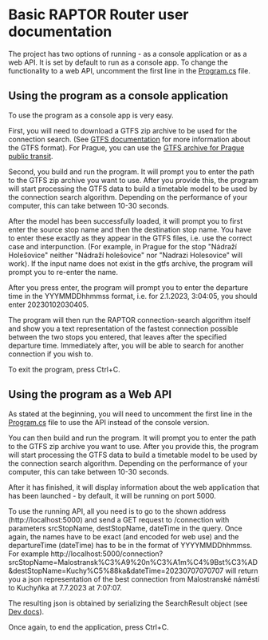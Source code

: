 # Basic RAPTOR Router user documentation
The project has two options of running - as a console application or as  a web API. It is set by default to run as a console app. To change the functionality to a web API, uncomment the first line in the [Program.cs](..\RAPTOR-Router\RAPTOR-Router\Program.cs) file.

## Using the program as a console application
To use the program as a console app is very easy. 

First, you will need to download a GTFS zip archive to be used for the connection search. (See [GTFS documentation](https://gtfs.org/schedule/reference/) for more information about the GTFS format). For Prague, you can use the [GTFS archive for Prague public transit](http://data.pid.cz/PID_GTFS.zip).

Second, you build and run the program. It will prompt you to enter the path to the GTFS zip archive you want to use. After you provide this, the program will start processing the GTFS data to build a timetable model to be used by the connection search algorithm. Depending on the performance of your computer, this can take between 10-30 seconds.

After the model has been successfully loaded, it will prompt you to first enter the source stop name and then the destination stop name. You have to enter these exactly as they appear in the GTFS files, i.e. use the correct case and interpunction. (For example, in Prague for the stop "Nádraží Holešovice" neither "Nádraží holešovice" nor "Nadrazi Holesovice" will work). If the input name does not exist in the gtfs archive, the program will prompt you to re-enter the name.

After you press enter, the program will prompt you to enter the departure time in the YYYMMDDhhmmss format, i.e. for 2.1.2023, 3:04:05, you should enter 20230102030405.

The program will then run the RAPTOR connection-search algorithm itself and show you a text representation of the fastest connection possible between the two stops you entered, that leaves after the specified departure time. Immediately after, you will be able to search for another connection if you wish to.

To exit the program, press Ctrl+C.

## Using the program as a Web API
As stated at the beginning, you will need to uncomment the first line in the [Program.cs](..\RAPTOR-Router\RAPTOR-Router\Program.cs) file to use the API instead of the console version.

You can then build and run the program. It will prompt you to enter the path to the GTFS zip archive you want to use. After you provide this, the program will start processing the GTFS data to build a timetable model to be used by the connection search algorithm. Depending on the performance of your computer, this can take between 10-30 seconds.

After it has finished, it will display information about the web application that has been launched - by default, it will be running on port 5000.

To use the running API, all you need is to go to the shown address (http://localhost:5000) and send a GET request to /connection with parameters srcStopName, destStopName, dateTime in the query. Once again, the names have to be exact (and encoded for web use) and the departureTime (dateTime) has to be in the format of YYYYMMDDhhmmss. For example http://localhost:5000/connection?srcStopName=Malostransk%C3%A9%20n%C3%A1m%C4%9Bst%C3%AD&destStopName=Kuchy%C5%88ka&dateTime=20230707070707 will return you a json representation of the best connection from Malostranské náměstí to Kuchyňka at 7.7.2023 at 7:07:07.

The resulting json is obtained by serializing the SearchResult object (see [Dev docs](https://matejsubrt.github.io/RAPTOR-router/html/index.html)). 

Once again, to end the application, press Ctrl+C.